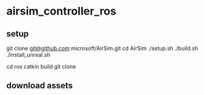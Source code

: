 # airsim_controller_ros

## setup
git clone git@github.com:microsoft/AirSim.git
cd AirSim
./setup.sh
./build.sh
./install_unreal.sh

cd ros
catkin build
git clone 

## download assets

